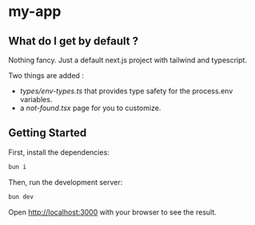 # my-app

## What do I get by default ?

Nothing fancy. Just a default next.js project with tailwind and typescript.

Two things are added :
- *types/env-types.ts* that provides type safety for the process.env variables.
- a *not-found.tsx* page for you to customize.

## Getting Started

First, install the dependencies:

```bash
bun i
```

Then, run the development server:

```bash
bun dev
```

Open [http://localhost:3000](http://localhost:3000) with your browser to see the result.





